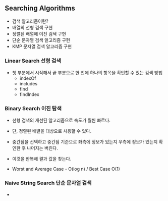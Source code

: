 ## Searching Algorithms

- 검색 알고리즘이란?
- 배열의 선형 검색 구현
- 정렬된 배열에 이진 검색 구현
- 단순 문자열 검색 알고리즘 구현
- KMP 문자열 검색 알고리즘 구현

### Linear Search 선형 검색

- 첫 부분에서 시작해서 끝 부분으로 한 번에 하나의 항목을 확인할 수 있는 검색 방법
  - indexOf
  - includes
  - find
  - findIndex

### Binary Search 이진 탐색

- 선형 검색의 개선된 알고리즘으로 속도가 훨씬 빠르다.
- 단, 정렬된 배열을 대상으로 사용할 수 있다.
- 중간점을 선택하고 중간점 기준으로 좌측에 정보가 있는지 우측에 정보가 있는지 확인한 후 나머지는 버린다.
- 이것을 반복해 결과 값을 찾는다.

- Worst and Average Case - O(log n) / Best Case O(1)

### Naive String Search 단순 문자열 검색

- 